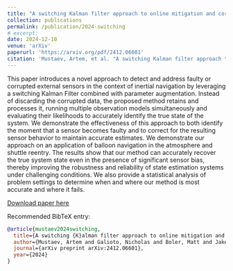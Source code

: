 ```yaml
---
title: "A switching Kalman filter approach to online mitigation and correction sensor corruption for inertial navigation"
collection: publications
permalink: /publication/2024-switching
# excerpt:
date: 2024-12-10
venue: 'arXiv'
paperurl: 'https://arxiv.org/pdf/2412.06601'
citation: 'Mustaev, Artem, et al. "A switching Kalman filter approach to online mitigation and correction sensor corruption for inertial navigation." <i>arXiv preprint arXiv:2412.06601</i> (2024).'
---
```


This paper introduces a novel approach to detect and address faulty or corrupted external sensors in the context of inertial navigation by leveraging a switching Kalman Filter combined with parameter augmentation. Instead of discarding the corrupted data, the proposed method retains and processes it, running multiple observation models simultaneously and evaluating their likelihoods to accurately identify the true state of the system. We demonstrate the effectiveness of this approach to both identify the moment that a sensor becomes faulty and to correct for the resulting sensor behavior to maintain accurate estimates. We demonstrate our approach on an application of balloon navigation in the atmosphere and shuttle reentry. The results show that our method can accurately recover the true system state even in the presence of significant sensor bias, thereby improving the robustness and reliability of state estimation systems under challenging conditions. We also provide a statistical analysis of problem settings to determine when and where our method is most accurate and where it fails.

[Download paper here](http://ngalioto.github.io/files/mustaev2024switching.pdf)

Recommended BibTeX entry:
```bibtex
@article{mustaev2024switching,
  title={A switching {K}alman filter approach to online mitigation and correction sensor corruption for inertial navigation},
  author={Mustaev, Artem and Galioto, Nicholas and Boler, Matt and Jakeman, John D and Safta, Cosmin and Gorodetsky, Alex},
  journal={arXiv preprint arXiv:2412.06601},
  year={2024}
}
```